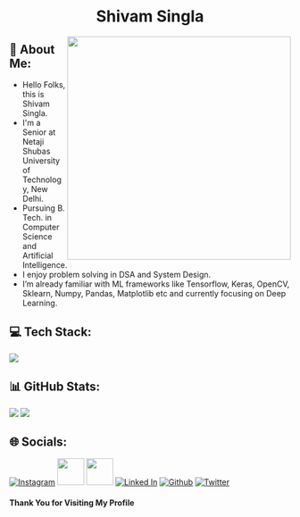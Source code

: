 <h1 align="center">
  Shivam Singla
</h1>

<img align="right" src="https://user-images.githubusercontent.com/95306965/234339729-587d808b-9982-4371-90b6-95293cb94cbc.png" width=400 />

## 💭 About Me:

- Hello Folks, this is Shivam Singla. 
- I'm a Senior at Netaji Shubas University of Technology, New Delhi. 
- Pursuing B. Tech. in Computer Science and Artificial Intelligence. 
- I enjoy problem solving in DSA and System Design. 
- I’m already familiar with ML frameworks like Tensorflow, Keras, OpenCV, Sklearn, Numpy, Pandas, Matplotlib etc and currently focusing on Deep Learning. 

## 💻 Tech Stack:
[![](https://skillicons.dev/icons?i=html,css,js,jquery,java,c,cpp,py,visualstudio,figma,sqlite,nodejs,r,linux,flask)](https://github.com/shivam-singla)

## 📊 GitHub Stats:

![](https://github-readme-stats.vercel.app/api?username=shivam-singla&theme=city_light&hide_border=true&include_all_commits=true&count_private=true&line_height=20)
![](https://github-readme-stats.vercel.app/api/top-langs/?username=shivam-singla&theme=city_light&hide_border=true&include_all_commits=true&count_private=true&layout=compact)

## 🌐 Socials:
[![Instagram](https://skillicons.dev/icons?i=instagram)](https://instagram.com/shivamxsingla)
<a href="https://www.facebook.com/shivam.singla.7796420/"><img src="https://user-images.githubusercontent.com/95306965/235261538-698461d4-b6fd-45a9-90f4-7c1571ee1fd2.png"  width=48px/></a>
<a href="mailto:shivamsingla960@gmail.com"><img src="https://user-images.githubusercontent.com/95306965/235262267-cd216ebd-c459-4010-b8c4-570dc3f70ee3.png"  width=48px/></a>
[![Linked In](https://skillicons.dev/icons?i=linkedin)](https://linkedin.com/in/shivamsingla960)
[![Github](https://skillicons.dev/icons?i=github)](https://github.com/shivam-singla)
[![Twitter](https://skillicons.dev/icons?i=twitter)](https://twitter.com/shivamxsingla)

<h4>Thank You for Visiting My Profile </h4>
